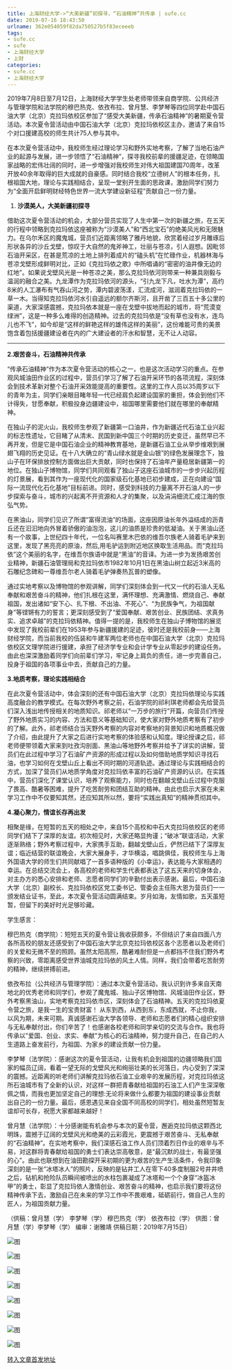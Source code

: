 ```yaml
---
title: 上海财经大学->“大美新疆”初探寻，“石油精神”共传承 | sufe.cc
date: 2019-07-16 18:43:50
urlname: 362e054059f82da750527b5f83eceeeb
tags: 
- sufe.cc
- sufe
- 上海财经大学
- 上财
categories:
- sufe.cc
- 上海财经大学
---
```



2019年7月8日至7月12日，上海财经大学学生处老师带领来自商学院、公共经济与管理学院和法学院的穆巴热克、依孜布拉、曾月慧、李梦琴等四位同学赴中国石油大学（北京）克拉玛依校区参加了“感受大美新疆，传承石油精神”的暑期夏令营活动。本次夏令营活动由中国石油大学（北京）克拉玛依校区主办，邀请了来自15个对口援建高校的师生共计75人参与其中。

在本次夏令营活动中，我校师生经过理论学习和野外实地考察，了解了当地石油产业的起源与发展，进一步领悟了“石油精神”，探寻我校前辈的援疆足迹，在领略国家战略的宏伟壮阔的同时，进一步增强对我校师生对伟大祖国建国70周年，改革开放40余年取得的巨大成就的自豪感。同时结合我校“立德树人”的根本任务，扎根祖国大地，理论与实践相结合，呈现一堂别开生面的思政课，激励同学们努力为“全面开启鲜明财经特色世界一流大学建设新征程”贡献自己一份力量。

1. **沙漠美人，大美新疆初探寻**

借助这次夏令营活动的机会，大部分营员实现了人生中第一次的新疆之旅，在五天的行程中领略到克拉玛依这座被称为“沙漠美人”和“西北宝石”的绝美风光和无限魅力。在乌尔禾区的魔鬼城，营员们近距离领略了雅丹地貌，欣赏着经过岁月雕琢后形状各异的沙丘戈壁，惊叹于大自然的鬼斧神工，壮丽与苍凉，引人遐想。因毗邻石油开采区，在甚是荒凉的土地上排列着成片的“磕头机”在忙碌作业，机器林海与苍凉戈壁形成鲜明对比，正如《克拉玛依之歌》中所唱诵的“密密的油井像无边的红地”。如果说戈壁风光是一种苍凉之美，那么克拉玛依河则带来一种兼具刚毅与温润的融合之美。九龙潭作为克拉玛依河的源头，“引九龙下凡，吐水为潭”，高约8米的人工瀑布有气吞山河之势，潭内碧波荡漾，汇流成河，滋润着克拉玛依的一草一木。当得知克拉玛依河水引自遥远的额尔齐斯河，且开凿了三百五十多公里的渠道，大家深感震撼，克拉玛依本就是一座在戈壁中拔地而起的城市，将“荒漠变绿洲”，这是一种多么难得的创造精神。过去的克拉玛依是“没有草也没有水，连鸟儿也不飞”，如今却是“这样的鲜艳这样的雄伟这样的美丽”，这份难能可贵的美景饱含着包括援疆建设者在内的广大建设者的汗水和智慧，无不让人动容。

****

**2.艰苦奋斗，石油精神共传承**

“传承石油精神”作为本次夏令营活动的核心之一，也是这次活动学习的重点。在参观风城油田作业区的过程中，营员们学习了解了石油开采环节的各项流程，深刻体会到技术革新对整个石油开采效能提高的重要性。这里的工作人员以35周岁以下的青年为主，同学们亲眼目睹年轻一代已经肩负起建设国家的重担，体会到他们不计得失，甘愿奉献，积极投身边疆建设中，祖国哪里需要他们就在哪里的奉献精神。

在独山子的泥火山，我校师生参观了新疆第一口油井，作为新疆近代石油工业兴起的标志性遗址，它目睹了从清末、民国到新中国三个时期的历史变迁，虽然早已不再开发，但是它是中国石油企业的精神教育基地，是新疆石油工业从举步维艰到展翅飞翔的历史见证。在十八大确立的“青山绿水就是金山银”的绿色发展理念下，独山子在环保排放控制方面做出巨大贡献，同时也保持了石油年产量稳居新疆第一的地位。在独山子博物馆，同学们共同观看了独山子这座石油城市的一步步兴起历程的灯景展，看到其作为一座现代化的国家级石化基地已初步建成，正在向建设“国际一流现代化石化基地”目标前进。同时，感受到科技的力量离不开石油人的一步步探索与奋斗，城市的兴起离不开资源和人才的集聚，以及涓涓细流汇成江海的恢弘气势。

在黑油山，同学们见识了所谓“富得流油”的场面，这座因原油长年外溢结成的沥青丘还在汩汩地向外冒着骄傲的油泡泡，这儿的油质是珍贵的低凝油。关于黑油山还有一个故事，上世纪四十年代，一位名叫赛里木巴依的维吾尔族老人骑着毛驴来到这里，发现了黑亮亮的原油，然后,用毛驴运到附近地区换取生活用品。而“克拉玛依”这个美丽的名字，在维吾尔族语中就是“黑油”的音译。为进一步为发扬艰苦创业精神，新疆石油管理局和克拉玛依市1982年10月1日在黑油山树立起近3米高的石雕纪念碑和一尊维吾尔老人骑着毛驴弹奏热瓦普的塑像。

通过实地考察以及博物馆的参观讲解，同学们深刻体会到一代又一代的石油人无私奉献和艰苦奋斗的精神，他们扎根在这里，满怀理想、充满激情、燃烧自己、奉献祖国，发出诸如“安下心、扎下根、不出油、不死心”、“为民族争气，为祖国献身”等铿锵有力的誓言；更深刻感受到了“爱国奉献、艰苦创业、民族团结、求真务实、追求卓越”的克拉玛依精神。值得一提的是，我校师生在独山子博物馆的展览中发现了我校前辈们在1953年参与新疆援建的足迹，彼时还是我校前身——上海财经学院，而当前我校的伍装和牛建军两位老师也在中国石油大学（北京）克拉玛依校区文理学院进行援建，承担了经济学专业和会计学专业从零起步的建设任务。由此也深深激励着同学们向前辈们学习，牢记身上肩负的责任，进一步完善自己，投身于祖国的各项事业中去，贡献自己的力量。

**3.地质考察，理论实践相结合**

在此次夏令营活动中，体会深刻的还有中国石油大学（北京）克拉玛依理论与实践高度融合的教学模式。在每次野外考察之前，石油学院的祁利琪老师都会先给营员们深入浅出地传授相关的地质知识。祁老师以“一万步的旅行”开篇，向营员们传授了野外地质实习的内容、方法和意义等基础知识，使大家对野外地质考察有了初步的了解。此外，祁老师结合当天野外考察的内容对考察地的背景知识和地质概况做了介绍，由此提升了大家之后进行实地考察的体验感和认知度。理论授课之后，祁老师便带领着大家来到吐孜沟剖面、黑油山等地野外考察并给予了详实的讲解，营员们在此过程中学习了石油矿产资源的形成过程以及如何借助地质学知识寻找石油，也学习如何在戈壁山丘上看出不同时期的河道轨迹。通过理论与实践相结合的方式，加深了营员们从地质学角度对克拉玛依丰富的石油矿产资源的认识。在实践中，营员们深化了课堂认识，培养了观察能力，同时也在翻越戈壁山丘过程中克服了畏高、酷暑等困难，提升了吃苦耐劳和团结互助的精神。由此也启示大家在未来学习工作中不仅要知其然，还应知其所以然，要将“实践出真知”的精神贯彻其中。

**4.凝心聚力，情谊长存再出发**

相聚是缘，在短暂的五天的相处之中，来自15个高校和中石大克拉玛依校区的老师同学们结下了深厚的友谊。初次相见时，大家还略显拘谨；“破冰”联谊活动，大家逐渐熟络；野外考察过程中，大家携手互助，翻越戈壁山丘，俨然已结下了深厚友谊；临近结营的联谊晚会，大家大展身手，才华横溢，唱跳俱佳，我校师生与上海外国语大学的师生们共同献唱了一首多语种版的《小幸运》，表达能与大家相遇的幸运。在总结交流会上，各高校的老师和学生代表都表达了这五天来的切身体会，对主办方的悉心安排和老师、志愿者同学们的辛勤付出表示感谢。最后，中国石油大学（北京）副校长、克拉玛依校区党工委书记、管委会主任陈大恩为营员们一一颁发结业证书，至此，本次夏令营活动圆满结束。岁月如海，友情如歌，五天虽短暂，但留下的美好时光足够珍藏。

学生感言：

穆巴热克（商学院）：短短五天的夏令营让我收获颇多，不但结识了来自四面八方各所高校的朋友还感受到了中国石油大学北京克拉玛依校区各个志愿者以及老师们的关爱和无微不至的照顾。虽然太阳高照，酷暑难耐但是一点都挡不住我们野外考察的兴致，零距离感受世界油城克拉玛依的风土人情。同样，我们会带着吃苦耐劳的精神，继续拼搏前进。

依孜布拉（公共经济与管理学院）：通过本次夏令营活动，我认识到许多来自天南地北的优秀老师和同学们，参观了魔鬼城、独山子区博物馆、风城油田作业区，野外考察黑油山，实地考察克拉玛依市区，深刻体会了石油精神。五天的克拉玛依夏令营之旅，是我一生的宝贵财富！ 从东到西，从西到东，东成西就，不止你我，以风为期，未来可期。真诚感谢石油大学各领导、老师和志愿者们的精心组织安排与无私奉献付出，你们辛苦了！也感谢各校老师和同学亲切的交流与合作。我也将传承以"爱国、创业、求实、奉献"为核心的石油精神，努力提升自己，在自己的人生道路上奋发前行，为祖国、为家乡的建设贡献一份力量。

李梦琴（法学院）：感谢这次的夏令营活动，让我有机会到祖国的边疆领略我们国家的幅员辽阔，看着一望无际的戈壁风光和绚丽壮美的长河落日，内心受到了深深的震撼。近距离的听老师们讲解克拉玛依石油工业艰辛的发展历程，对克拉玛依这所石油城市有了全新的认识，对这样一群把青春献给祖国的石油工人们产生深深敬佩之情，而我也更加坚定自己的理想:无论将来做什么都要为祖国的建设事业贡献出自己的一份力量。最后，感恩遇见来自全国不同高校的同学们，相处虽然短暂友谊却可长存，祝愿大家都越来越好！

曾月慧（法学院）：十分感谢能有机会参与本次的夏令营，邂逅克拉玛依这颗西北明珠，震撼于辽阔的戈壁风光和绝美的云彩霞光，更震撼于艰苦奋斗、无私奉献的“石油精神”。在实地考察中，我们深感石油工作人员们顶着烈日作业的艰辛与不易，对这群将青春献给祖国的勇士们表达崇高敬意，是“最沉默的战士，有最坚强的心”。由此也联想到在油田勘探开采初期的更为艰苦的生产生活条件，令我印象深刻的是一张“冰塔冰人”的照片，反映的是钻井工人在零下40多度制服2号井井喷之后，钻机和抢险队员瞬间被喷出的水柱包裹凝成了冰塔和一个个身穿“冰盔冰甲”的勇士，彰显了克拉玛依人激情创业、艰苦奋斗的精神，也启示我们要将这份精神传承下去，激励自己在未来的学习工作中不畏艰难，砥砺前行，做自己人生的匠人，为祖国贡献力量。

（供稿：曾月慧（学） 李梦琴（学） 穆巴热克（学） 依孜布拉（学） 供图：曾月慧（学）李梦琴（学） 编审：谢雅靖 供稿日期：2019年7月15日）



![图](http://news.sufe.edu.cn/_upload/article/images/de/4c/0bed64a542ce8c45ce3f5a898fa3/0299683d-e044-4595-abff-88d24e8518c1.jpg)

![图](http://news.sufe.edu.cn/_upload/article/images/de/4c/0bed64a542ce8c45ce3f5a898fa3/a9ce950c-c006-4389-a953-42a973f49adc.png)

![图](http://news.sufe.edu.cn/_upload/article/images/de/4c/0bed64a542ce8c45ce3f5a898fa3/ba3d73fe-4091-4cd2-9e43-dfd72991cc31.jpg)

![图](http://news.sufe.edu.cn/_upload/article/images/de/4c/0bed64a542ce8c45ce3f5a898fa3/83d241ee-3839-4675-83aa-83c9df9ca9ec.jpg)

![图](http://news.sufe.edu.cn/_upload/article/images/de/4c/0bed64a542ce8c45ce3f5a898fa3/ae1ab284-6ab8-46cc-a167-e09541a42e70.jpg)

![图](http://news.sufe.edu.cn/_upload/article/images/de/4c/0bed64a542ce8c45ce3f5a898fa3/243969b8-41ae-48b8-ad2a-0d04a6a5e762.jpg)

![图](http://news.sufe.edu.cn/_upload/article/images/de/4c/0bed64a542ce8c45ce3f5a898fa3/96ac4604-d429-439a-9297-abb676cccd96.jpg)

![图](http://news.sufe.edu.cn/_upload/article/images/de/4c/0bed64a542ce8c45ce3f5a898fa3/922310cf-518f-4d03-afa8-baa5e140d591.png)

[转入文章首发地址](http://news.sufe.edu.cn/db/bb/c179a121787/page.htm)